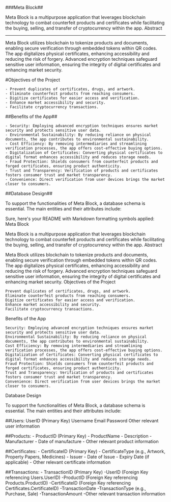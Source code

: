 ###Meta Block##

Meta Block is a multipurpose application that leverages blockchain technology to combat counterfeit products and certificates while facilitating the buying, selling, and transfer of cryptocurrency within the app.
Abstract


-----------------------------------------------------------------------------------------------

Meta Block utilizes blockchain to tokenize products and documents, enabling secure verification through embedded tokens within QR codes. The app digitalizes physical certificates, enhancing accessibility and reducing the risk of forgery. Advanced encryption techniques safeguard sensitive user information, ensuring the integrity of digital certificates and enhancing market security.

#Objectives of the Project

    - Prevent duplicates of certificates, drugs, and artwork.
    - Eliminate counterfeit products from reaching consumers.
    - Digitize certificates for easier access and verification.
    - Enhance market accessibility and security.
    - Facilitate cryptocurrency transactions.


##Benefits of the App##

    - Security: Employing advanced encryption techniques ensures market security and protects sensitive user data.
    - Environmental Sustainability: By reducing reliance on physical documents, the app contributes to environmental sustainability.
    - Cost Efficiency: By removing intermediaries and streamlining verification processes, the app offers cost-effective buying options.
    - Digitalization of Certificates: Converting physical certificates to digital format enhances accessibility and reduces storage needs.
    - Fraud Protection: Shields consumers from counterfeit products and forged certificates, ensuring product authenticity.
    - Trust and Transparency: Verification of products and certificates fosters consumer trust and market transparency.
    - Convenience: Direct verification from user devices brings the market closer to consumers.

##Database Design##

To support the functionalities of Meta Block, a database schema is essential. The main entities and their attributes include:

Sure, here's your README with Markdown formatting symbols applied:
Meta Block

Meta Block is a multipurpose application that leverages blockchain technology to combat counterfeit products and certificates while facilitating the buying, selling, and transfer of cryptocurrency within the app.
Abstract

Meta Block utilizes blockchain to tokenize products and documents, enabling secure verification through embedded tokens within QR codes. The app digitalizes physical certificates, enhancing accessibility and reducing the risk of forgery. Advanced encryption techniques safeguard sensitive user information, ensuring the integrity of digital certificates and enhancing market security.
Objectives of the Project

    Prevent duplicates of certificates, drugs, and artwork.
    Eliminate counterfeit products from reaching consumers.
    Digitize certificates for easier access and verification.
    Enhance market accessibility and security.
    Facilitate cryptocurrency transactions.

Benefits of the App

    Security: Employing advanced encryption techniques ensures market security and protects sensitive user data.
    Environmental Sustainability: By reducing reliance on physical documents, the app contributes to environmental sustainability.
    Cost Efficiency: By removing intermediaries and streamlining verification processes, the app offers cost-effective buying options.
    Digitalization of Certificates: Converting physical certificates to digital format enhances accessibility and reduces storage needs.
    Fraud Protection: Shields consumers from counterfeit products and forged certificates, ensuring product authenticity.
    Trust and Transparency: Verification of products and certificates fosters consumer trust and market transparency.
    Convenience: Direct verification from user devices brings the market closer to consumers.

Database Design

To support the functionalities of Meta Block, a database schema is essential. The main entities and their attributes include:

##Users:
    UserID (Primary Key)
    Username
    Email
    Password
    Other relevant user information

##Products:
    - ProductID (Primary Key)
    - ProductName
    - Description
    - Manufacturer
    - Date of manufacture
    - Other relevant product information

##Certificates:
    - CertificateID (Primary Key)
    - CertificateType (e.g., Artwork, Property Papers, Medicines)
    - Issuer
    - Date of Issue
    - Expiry Date (if applicable)
    - Other relevant certificate information

##Transactions:
    - TransactionID (Primary Key)
    -UserID (Foreign Key referencing Users.UserID)
    -ProductID (Foreign Key referencing Products.ProductID)
    -CertificateID (Foreign Key referencing Certificates.CertificateID)
    -TransactionDate
    -TransactionType (e.g., Purchase, Sale)
    -TransactionAmount
    -Other relevant transaction information